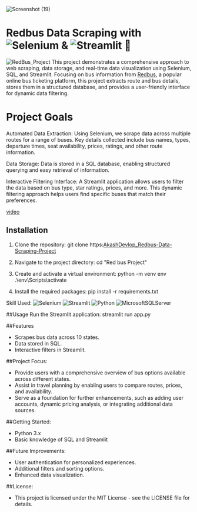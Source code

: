![Screenshot (19)](https://github.com/user-attachments/assets/e69e128e-b72e-40db-bd6c-00b2afbfb1d3)




# Redbus Data Scraping with ![Selenium](https://img.shields.io/badge/selenium-008000,?style=for-the-badge&logo=selenium&logoColor=#ffffff)  & ![Streamlit](https://img.shields.io/badge/streamlit-%23121011.svg?style=for-the-badge&logo=streamlit&logoColor=white) 📍
![RedBus_Project](https://img.shields.io/badge/INTRODUCTION-blue)
This project demonstrates a comprehensive approach to web scraping, data storage, and real-time data visualization using Selenium, SQL, and Streamlit. Focusing on bus information from [Redbus](https://www.redbus.in/), a popular online bus ticketing platform, this project extracts route and bus details, stores them in a structured database, and provides a user-friendly interface for dynamic data filtering.

# Project Goals
 Automated Data Extraction: Using Selenium, we scrape data across multiple routes for a range of buses. Key details collected include bus names, types, departure times, seat availability, prices, ratings, and other route information.
 
Data Storage: Data is stored in a SQL database, enabling structured querying and easy retrieval of information.

Interactive Filtering Interface: A Streamlit application allows users to filter the data based on bus type, star ratings, prices, and more. This dynamic filtering approach helps users find specific buses that match their preferences.

[video](
https://github.com/user-attachments/assets/e005da94-20da-4876-bbd3-36558371813b)


## Installation

1. Clone the repository:
   git clone https:[AkashDevlop_Redbus-Data-Scraping-Project](https://github.com/AkashDevelop/Redbus_Data_Scraping_Project_with-selenium-and-streamlit)

2. Navigate to the project directory:
   cd "Red bus Project"

3. Create and activate a virtual environment:
   python -m venv env
   .\env\Scripts\activate

4. Install the required packages:
   pip install -r requirements.txt

Skill Used: ![Selenium](https://img.shields.io/badge/selenium-008000,?style=for-the-badge&logo=selenium&logoColor=#ffffff) ![Streamlit](https://img.shields.io/badge/streamlit-%23121011.svg?style=for-the-badge&logo=streamlit&logoColor=white) ![Python](https://img.shields.io/badge/python-3670A0?style=for-the-badge&logo=python&logoColor=ffdd54)  ![MicrosoftSQLServer](https://img.shields.io/badge/Microsoft%20SQL%20Server-CC2927?style=for-the-badge&logo=microsoft%20sql%20server&logoColor=white)

##Usage
Run the Streamlit application:
streamlit run app.py

##Features
* Scrapes bus data across 10 states.
* Data stored in SQL.
* Interactive filters in Streamlit.

##Project Focus:
 
 * Provide users with a comprehensive overview of bus options available across different states.
 * Assist in travel planning by enabling users to compare routes, prices, and availability.
 * Serve as a foundation for further enhancements, such as adding user accounts, dynamic pricing analysis,
   or integrating additional data sources.

##Getting Started:

 * Python 3.x
 * Basic knowledge of SQL and Streamlit

##Future Improvements:

 * User authentication for personalized experiences.
 * Additional filters and sorting options.
 * Enhanced data visualization.

##License:

- This project is licensed under the MIT License - see the LICENSE file for details.
